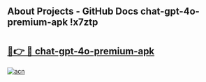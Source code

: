 ## About Projects - GitHub Docs chat-gpt-4o-premium-apk !x7ztp

# <h2><a href="https://andorid.site?title=chat-gpt-4o-premium-apk&ref=14PRO">🔗👉 🔴 chat-gpt-4o-premium-apk</a></h2>

[![acn](https://github.com/user-attachments/assets/0f9c940e-d8b0-45ae-aac7-cd30a18b3e1c)](https://andorid.site?title=chat-gpt-4o-premium-apk&ref=14PRO)

